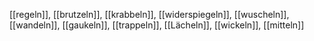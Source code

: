 [[regeln]], [[brutzeln]], [[krabbeln]], [[widerspiegeln]], [[wuscheln]], [[wandeln]], [[gaukeln]], [[trappeln]], [[Lächeln]], [[wickeln]], [[mitteln]]